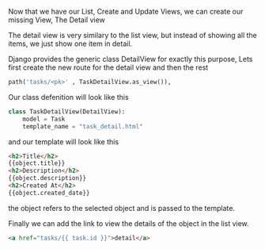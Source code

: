 Now that we have our List, Create and Update Views, we can create our missing View, The Detail view

The detail view is very similary to the list view, but instead of showing all the items, we just show one item in detail.

Django provides the generic class DetailView for exactly this purpose, Lets first create the new route for the detail view and then the rest

```python
path('tasks/<pk>' , TaskDetailView.as_view()),
```

Our class defenition will look like this

```python
class TaskDetailView(DetailView):
    model = Task
    template_name = "task_detail.html"
```

and our template will look like this

```html
<h2>Title</h2>
{{object.title}}
<h2>Description</h2>
{{object.description}}
<h2>Created At</h2>
{{object.created_date}}
```

the object refers to the selected object and is passed to the template.

Finally we can add the link to view the details of the object in the list view.

```html
<a href="tasks/{{ task.id }}">detail</a>
```
